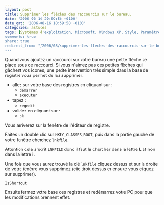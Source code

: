 ```yaml
---
layout: post
title: Supprimer les flèches des raccourcis sur le bureau.
date: '2006-08-16 20:59:58 +0100'
date_gmt: '2006-08-16 18:59:58 +0100'
categories: astuces
tags: [Systèmes d'exploitation, Microsoft, Windows XP, Style, Paramètres, Configuration]
comments: true
share: true
redirect_from: "/2006/08/supprimer-les-fleches-des-raccourcis-sur-le-bureau/"
---
```

Quand vous ajoutez un raccourci sur votre bureau une petite flèche se place sous ce raccourci. Si vous n'aimez pas ces petites flèches qui gâchent vos icones, une petite intervention très simple dans la base de registre vous permet de les supprimer.

 * allez sur votre base des registres en cliquant sur :
     * `démarrer`
     * `executer`
 * tapez :
     * `regedit`
 * validez en cliquant sur :
     * `ok`

Vous arriverez sur la fenêtre de l'éditeur de registre.

Faites un double clic sur `HKEY_CLASSES_ROOT`, puis dans la partie gauche de votre fenêtre cherchez `lnkfile`.

Attention cela s'ecrit `LNKFILE` donc il faut la chercher dans la lettre **L** et non dans la lettre **i**.

Une fois que vous aurez trouvé la clé `lnkfile` cliquez dessus et sur la droite de votre fenêtre vous supprimez (clic droit dessus et ensuite vous cliquez sur supprimer).

`IsShortcut`

Ensuite fermez votre base des registres et redémarrez votre PC pour que les modifications prennent effet.
